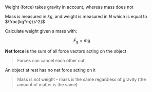 
Weight (force) takes gravity in account, whereas mass does not

Mass is measured in $kg$, and weight is measured in $N$ which is equal to $\frac{kg*m}{s^2}$

Calculate weight given a mass with:

$$
F_g = mg
$$

**Net force is** the sum of all force vectors acting on the object

> Forces can cancel each other out

An object at rest has no net force acting on it

> Mass is not weight - mass is the same regardless of gravity (the amount of matter is the same)

